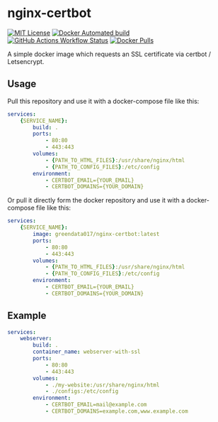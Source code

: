 # nginx-certbot
<div align="left">

  <a href="">[![MIT License](https://img.shields.io/badge/License-MIT-green.svg)](https://choosealicense.com/licenses/mit/)</a>
  <a href="">![Docker Automated build](https://img.shields.io/docker/automated/greendata017/nginx_certbot)</a>
  <a href="">![GitHub Actions Workflow Status](https://img.shields.io/github/actions/workflow/status/GreenData17/nginx_certbot/docker-build.yaml)</a>
  <a href="">![Docker Pulls](https://img.shields.io/docker/pulls/greendata017/nginx_certbot)</a>

</div>

A simple docker image which requests an SSL certificate via certbot / Letsencrypt.


## Usage

Pull this repository and use it with a docker-compose file like this:
```yaml
services:
    {SERVICE_NAME}:
        build: .
        ports:
            - 80:80
            - 443:443
        volumes:
            - {PATH_TO_HTML_FILES}:/usr/share/nginx/html
            - {PATH_TO_CONFIG_FILES}:/etc/config
        environment:
            - CERTBOT_EMAIL={YOUR_EMAIL}
            - CERTBOT_DOMAINS={YOUR_DOMAIN}
```

Or pull it directly form the docker repository and use it with a docker-compose file like this:
```yaml
services:
    {SERVICE_NAME}:
        image: greendata017/nginx-certbot:latest
        ports:
            - 80:80
            - 443:443
        volumes:
            - {PATH_TO_HTML_FILES}:/usr/share/nginx/html
            - {PATH_TO_CONFIG_FILES}:/etc/config
        environment:
            - CERTBOT_EMAIL={YOUR_EMAIL}
            - CERTBOT_DOMAINS={YOUR_DOMAIN}
```

## Example
```yaml
services:
    webserver:
        build: .
        container_name: webserver-with-ssl
        ports:
            - 80:80
            - 443:443
        volumes:
            - ./my-website:/usr/share/nginx/html
            - ./configs:/etc/config
        environment:
            - CERTBOT_EMAIL=mail@example.com
            - CERTBOT_DOMAINS=example.com,www.example.com
```
